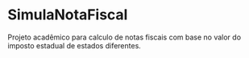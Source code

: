 # SimulaNotaFiscal

Projeto acadêmico para calculo de notas fiscais com base no valor do imposto estadual de estados diferentes.
